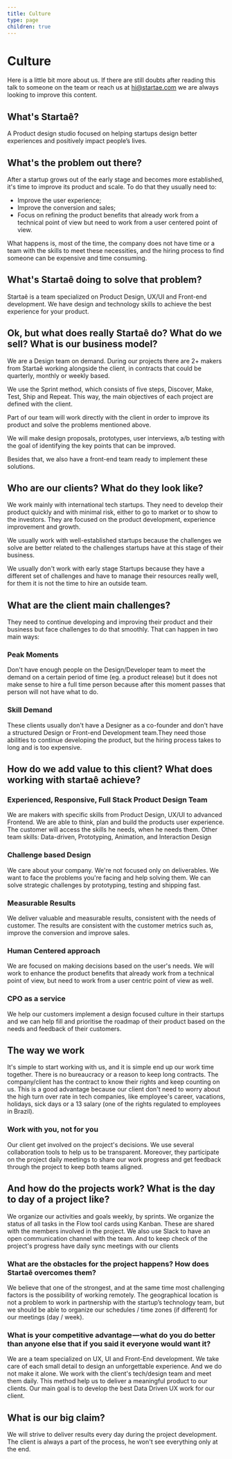 ```yaml
---
title: Culture
type: page
children: true
---
```


# Culture

Here is a little bit more about us. If there are still doubts after reading this talk to someone on the team or reach us at [hi@startae.com](mailto:hi@startae.com) we are always looking to improve this content.

## What's Startaê?

A Product design studio focused on helping startups design better experiences and positively impact people’s lives.

## What's the problem out there?

After a startup grows out of the early stage and becomes more established, it's time to improve its product and scale. To do that they usually need to:

- Improve the user experience;
- Improve the conversion and sales;
- Focus on refining the product benefits that already work from a technical point of view but need to work from a user centered point of view.

What happens is, most of the time, the company does not have time or a team with the skills to meet these necessities, and the hiring process to find someone can be expensive and time consuming.

## What's Startaê doing to solve that problem?

Startaê is a team specialized on Product Design, UX/UI and Front-end development. We have  design and technology skills to achieve the best experience for your product.

## Ok, but what does really Startaê do? What do we sell? What is our business model?

We are a Design team on demand. During our projects there are 2+ makers from Startaê working alongside the client, in contracts that could be quarterly, monthly or weekly based.

We use the Sprint method, which consists of five steps, Discover, Make, Test, Ship and Repeat. This way, the main objectives of each project are defined with the client.

Part of our team will work directly with the client in order to improve its product and solve the problems mentioned above.

We will make design proposals, prototypes, user interviews, a/b testing with the goal of identifying the key points that can be improved.

Besides that, we also have a front-end team ready to implement these solutions.

## Who are our clients? What do they look like?

We work mainly with international tech startups. They need to develop their product quickly and with minimal risk, either to go to market or to show to the investors. They are focused on the product development, experience improvement and growth.

We usually work with well-established startups because the challenges we solve are better related to the challenges startups have at this stage of their business.

We usually don't work with early stage Startups because they have a different set of challenges and have to manage their resources really well, for them it is not the time to hire an outside team.

## What are the client main challenges?

They need to continue developing and improving their product and their business but face challenges to do that smoothly. That can happen in two main ways:

### Peak Moments

Don't have enough people on the Design/Developer team to meet the demand on a certain period of time (eg. a product release) but it does not make sense to hire a full time person because after this moment passes that person will not have what to do.

### Skill Demand

These clients usually don't have a Designer as a co-founder and don't have a structured Design or Front-end Development team.They need those abilities to continue developing the product, but the hiring process takes to long and is too expensive.

## How do we add value to this client? What does working with startaê achieve?


### Experienced, Responsive, Full Stack Product Design Team

We are makers with specific skills from Product Design, UX/UI to advanced Frontend. We are able to think, plan and build the products user experience. The customer will access the skills he needs, when he needs them. Other team skills: Data-driven, Prototyping, Animation, and Interaction Design

### Challenge based Design

We care about your company. We're not focused only on deliverables. We want to face the problems you're facing and help solving them. We can solve strategic challenges by prototyping, testing and shipping fast.

### Measurable Results

We deliver valuable and measurable results, consistent with the needs of customer. The results  are consistent with the customer metrics such as, improve the conversion and improve sales.

### Human Centered approach

We are focused on making decisions based on the user's needs. We will work to enhance the product benefits that already work from a technical point of view, but need to work from a user centric point of view as well.

### CPO as a service

We help our customers implement a design focused culture in their startups and we can help fill and prioritise the roadmap of their product based on the needs and feedback of their customers.

## The way we work

It's simple to start working with us, and it is simple end up our work time together. There is no bureaucracy or a reason to keep long contracts. The company/client has the contract to know their rights and keep counting on us. This is a good advantage because our client don't need to worry about the high turn over rate in tech companies, like employee's career, vacations, holidays, sick days or a 13 salary (one of the rights regulated to employees in Brazil).

### Work with you, not for you

Our client get involved on the project's decisions. We use several collaboration tools to  help us to be transparent. Moreover, they participate on the project daily meetings to share our work progress and get feedback through the project to keep both teams aligned.

## And how do the projects work? What is the day to day of a project like?

We organize our activities and goals weekly, by sprints. We organize the status of all tasks in the Flow tool cards using Kanban. These are shared with the members involved in the project. We also use Slack to have an open communication channel with the team. And to keep check of the project's progress have daily sync meetings with our clients

### What are the obstacles for the project happens?  How does Startaê overcomes them?

We believe that one of the strongest, and at the same time most challenging factors is the possibility of working remotely. The geographical location is not a problem to work in partnership with the startup’s technology team, but we should be able to organize our schedules / time zones (if different) for our meetings (day / week).

### What is your competitive advantage — what do you do better than anyone else that if you said it everyone would want it?

We are a team specialized on UX, UI and Front-End development. We take care of each small detail to design an unforgettable experience. And we do not make it alone. We work with the client's tech/design team and meet them daily. This method help us to deliver a meaningful product to our clients. Our main goal is to develop the best Data Driven UX work for our client.

## What is our big claim?

We will strive to deliver results every day during the project development. The client is always a part of the process, he won't see everything only at the end.

